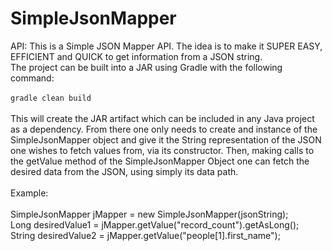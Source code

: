 # SimpleJsonMapper
API: This is a Simple JSON Mapper API. 
The idea is to make it SUPER EASY, EFFICIENT and QUICK to get information from a JSON string.
<br>
The project can be built into a JAR using Gradle with the following command:<br>
<br>
`gradle clean build`<br>
<br>
This will create the JAR artifact which can be included in any Java project as a dependency.
From there one only needs to create and instance of the SimpleJsonMapper object and give it the String representation of the JSON one wishes to fetch values from, via its constructor.
Then, making calls to the getValue method of the SimpleJsonMapper Object one can fetch the desired data from the JSON, using simply its data path.<br>
<br>
Example:<br>
<br>
SimpleJsonMapper jMapper = new SimpleJsonMapper(jsonString);<br>
Long desiredValue1 = jMapper.getValue("record_count").getAsLong();<br>
String desiredValue2 = jMapper.getValue("people[1].first_name");
